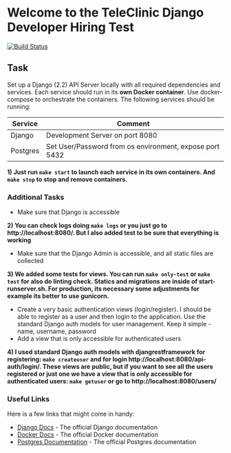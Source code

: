 # Welcome to the TeleClinic Django Developer Hiring Test

[![Build Status](https://travis-ci.com/eduzen/teleclinic.svg?token=DKEphQqLfK6FXyH2VKsg&branch=master)](https://travis-ci.com/eduzen/teleclinic)

## Task

Set up a Django (2.2) API Server locally with all required dependencies and services. Each service should run in its **own Docker container**. Use docker-compose to orchestrate the containers. The following services should be running:

| Service  | Comment                                                 |
| -------- | ------------------------------------------------------- |
| Django   | Development Server on port 8080                         |
| Postgres | Set User/Password from os environment, expose port 5432 |

**1) Just run `make start` to launch each service in its own containers. And `make stop` to stop and remove containers.**

### Additional Tasks

- Make sure that Django is accessible

**2) You can check logs doing `make logs` or you just go to http://localhost:8080/. But I also added test to be sure that everything is working**

- Make sure that the Django Admin is accessible, and all static files are collected

**3) We added some tests for views. You can run `make only-test` or `make test` for also do linting check. Statics and migrations are inside of start-runserver.sh. For production, its necessary some adjustments for example its better to use gunicorn.**

- Create a very basic authentication views (login/register). I should be able to register as a user and then login to the application. Use the standard Django auth models for user management. Keep it simple - name, username, password
- Add a view that is only accessible for authenticated users

**4) I used standard Django auth models with djangrestframework for registering: `make createuser` and for login http://localhost:8080/api-auth/login/. These views are public, but if you want to see all the users registered or just one we have a view that is only accessible for authenticated users: `make getuser` or go to http://localhost:8080/users/**

### Useful Links

Here is a few links that might come in handy:

- [Django Docs](https://docs.djangoproject.com/) - The official Django documentation
- [Docker Docs](https://docs.docker.com//) - The official Docker documentation
- [Postgres Documentation](https://www.postgresql.org/) - The official Postgres documentation
